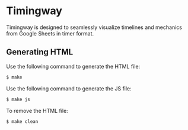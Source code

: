 # Timingway

Timingway is designed to seamlessly visualize timelines and mechanics from Google Sheets in timer format.

## Generating HTML

Use the following command to generate the HTML file:
```bash
$ make
```

Use the following command to generate the JS file:
```bash
$ make js
```

To remove the HTML file:
```bash
$ make clean
```
